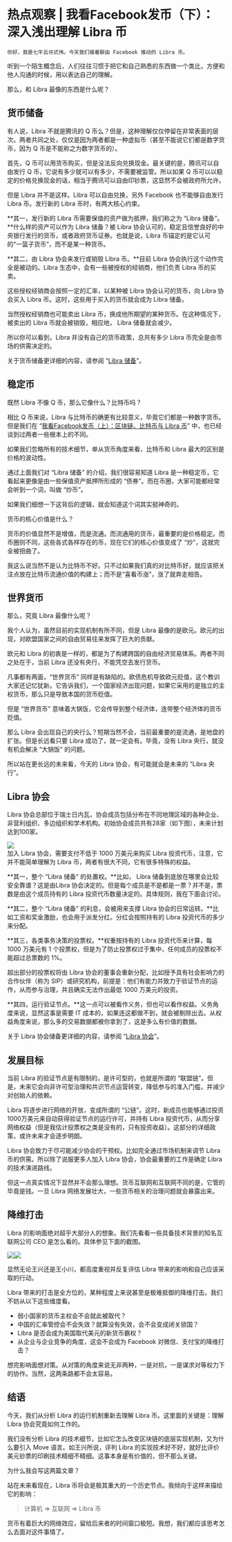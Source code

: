 # 热点观察 | 我看Facebook发币（下）：深入浅出理解 Libra 币

    你好，我是七牛云许式伟。今天我们接着聊由 Facebook 推动的 Libra 币。

听到一个陌生概念后，人们往往习惯于把它和自己熟悉的东西做一个类比，方便和他人沟通的时候，用以表达自己的理解。

那么，和 Libra 最像的东西是什么呢？

## 货币储备

有人说，Libra 不就是腾讯的 Q 币么？但是，这种理解仅仅停留在非常表面的层次。两者共同之处，仅仅是因为两者都是一种虚拟币（甚至不能说它们都是数字货币，因为 Q 币是不能称之为数字货币的）。

首先，Q 币可以用货币购买，但是没法反向兑换现金。最关键的是，腾讯可以自由发行 Q 币，它说有多少就可以有多少，不需要被监管。所以如果 Q 币可以以稳定的价格兑换现金的话，相当于腾讯可以自由印钞票，这显然不会被政府所允许。

但是 Libra 并不是这样。Libra 可以自由兑换，另外 Facebook 也不能够自由发行 Libra 币。发行新的 Libra 币时，有两大核心约束。

**其一，发行新的 Libra 币需要保值的资产做为抵押，我们称之为 “Libra 储备”。**什么样的资产可以作为 Libra 储备？被 Libra 协会认可的，稳定且信誉良好的中央银行发行的货币，或者政府货币证券。也就是说，Libra 币锚定的是它认可的“一篮子货币”，而不是某一种货币。

**其二，由 Libra 协会来发行或销毁 Libra 币。**目前 Libra 协会执行这个动作完全是被动的。Libra 生态中，会有一些被授权的经销商，他们负责 Libra 币的买卖。

这些授权经销商会按照一定的汇率，以某种被 Libra 协会认可的货币，向 Libra 协会买入 Libra 币。这时，这些用于买入的货币就会成为 Libra 储备。

当然授权经销商也可能卖出 Libra 币，换成他所期望的某种货币。在这种情况下，被卖出的 Libra 币就会被销毁，相应地， Libra 储备就会减少。

所以你可以看到，Libra 并没有自己的货币政策，总共有多少 Libra 币完全是由市场的供需决定的。

关于货币储备更详细的内容，请参阅 “[Libra 储备](https://libra.org/zh-CN/about-currency-reserve/#the_reserve)”。

## 稳定币

既然 Libra 不像 Q 币，那么它像什么？比特币吗？

相比 Q 币来说，Libra 与比特币的确更有比较意义，毕竟它们都是一种数字货币。但是我们在 “[我看Facebook发币（上）：区块链、比特币与 Libra 币](https://time.geekbang.org/column/article/102283)” 中，也已经谈到过两者一些根本上的不同。

如果我们忽略所有的技术细节，单从货币角度来看，比特币和 Libra 最大的区别是价格的波动性。

通过上面我们对 “Libra 储备” 的介绍，我们很容易知道 Libra 是一种稳定币，它看起来更像是由一些保值资产抵押所形成的 “债券”。而在币圈，大家可能都经常会听到一个词，叫做 “炒币”。

如果我们细想一下这背后的逻辑，就会知道这个词其实挺神奇的。

货币的核心价值是什么？

货币的价值显然不是增值，而是流通。而流通用的货币，最重要的是价格稳定。而币圈则不同，这些各式各样存在的币，现在它们的核心价值变成了 “炒”，这就完全被扭曲了。

我这么说当然不是认为比特币不好。只不过如果我们真的对比特币好，就应该把关注点放在比特币流通价值的构建上；而不是“喜看币涨”，涨了就奔走相告。

## 世界货币

那么，究竟 Libra 最像什么呢？

我个人认为，虽然目前的实现机制有所不同，但是 Libra 最像的是欧元。欧元的出现，对欧盟国家之间的自由贸易往来发挥了巨大的贡献。

欧元和 Libra 的初衷是一样的，都是为了构建跨国的自由经济贸易体系。两者不同之处在于，当前 Libra 还没有央行，不能凭空去发行货币。

凡事都有两面，“世界货币” 同样是有缺陷的。欧债危机导致欧元贬值，这个教训大家还记忆犹新。它告诉我们，一个国家经济出现问题，如果它采用的是独立的主权货币，那么只是导致本国的货币贬值。

但是 “世界货币” 意味着大锅饭，它会传导到整个经济体，连带整个经济体的货币贬值。

那么 Libra 会出现自己的央行么？短期当然不会，当前最重要的是流通，是地盘的扩张。但是长远看只要 Libra 成功了，就一定会有。毕竟，没有 Libra 央行，就没有机会解决 “大锅饭” 的问题。

所以站在更长远的未来看，今天的 Libra 协会，有可能就会是未来的 “Libra 央行”。

## Libra 协会

Libra 协会总部位于瑞士日内瓦，协会成员包括分布在不同地理区域的各种企业、非营利组织、多边组织和学术机构。初始协会成员共有28家（如下图），未来计划达到100家。

![](https://static001.geekbang.org/resource/image/f6/36/f609ac75b5fbff59d1cdef49990c6736.png)  
加入 Libra 协会，需要支付不低于 1000 万美元来购买 Libra 投资代币，注意，它并不能简单理解为 Libra 币，两者有很大不同，它有很多特殊的权益。

**其一，整个 “Libra 储备” 的处置权。**比如， Libra 储备到底放在哪里会比较安全靠谱？这是由Libra 协会决定的。但是每个成员是不是都是一票？并不是，票数是由这个成员持有的 Libra 投资代币数量决定的。具体规则，我在下面会讨论。

**其二，整个 “Libra 储备” 的利息，会被用来支撑 Libra 协会的日常运转。**比如工资和奖金激励，也会用于派发分红。分红会按照持有的 Libra 投资代币的多少来分配。

**其三，各类事务决策的投票权。**权重按持有的 Libra 投资代币来计算，每 1000 万美元有 1 个投票权，但是为了防止投票权过于集中，任何成员的投票权不能超过总票数的 1%。

超出部分的投票权将由 Libra 协会的董事会重新分配，比如授予具有社会影响力的合作伙伴（称为 SIP）或研究机构，前提是：他们有能力并致力于验证节点的运作，从而参与治理，并且确实无法作出最低 1000 万美元的投资。

**其四，运行验证节点。**这一点可以被看作义务，但也可以看作权益。义务角度来说，显然这事是需要 IT 成本的，如果连这都做不到，就会被剔除出去。从权益角度来说，那么多的交易数据都被你拿到了，这是多么有价值的数据。

关于 Libra 协会储备更详细的内容，请参阅 “[Libra 协会](https://libra.org/zh-CN/association-council-principles/#overview)”。

## 发展目标

当前 Libra 的验证节点是有限制的，是许可型的，也就是所谓的 “联盟链”。但是，未来它会向非许可型治理和共识节点运营转变，降低参与的准入门槛，并减少对创始人的依赖。

Libra 将逐步进行网络的开放，变成所谓的 “公链”。这时，新成员也能够通过投资 1000万美元来自动获得验证节点的运行许可，并持有 Libra 投资代币，从而分享网络权益（但是我估计投票权之类是没有的，只有投资收益）。这部分的详细政策，或许未来才会逐步明朗。

Libra 协会致力于尽可能减少协会的干预权。比如完全通过市场机制来调节 Libra 币的供需。所以除了说服更多人加入 Libra 协会，协会最重要的工作是确定 Libra 的技术演进路线。

但这一点真实情况下显然并不会那么理想。货币互联网和互联网不同的是，它管的毕竟是钱。一旦 Libra 网络发展壮大，一些货币相关的治理问题就会暴露出来。

## 降维打击

Libra 的影响面绝对超乎大部分人的想象。我们先看看一些具备技术背景的知名互联网公司 CEO 是怎么看的。具体参见下面的截图。

![](https://static001.geekbang.org/resource/image/78/aa/78b46d87ae9809f58ebe40fab3056faa.png)![](https://static001.geekbang.org/resource/image/ce/f4/ce25963fa9847dab74240a63c2967bf4.png)

显然无论王兴还是王小川，都高度重视并反复评估 Libra 带来的影响和自己应该采取的行动。

Libra 带来的打击是全方位的，某种程度上来说甚至是极难抵御的降维打击。我们不妨从以下这些维度看。

*   弱小国家的货币主权会不会就此被取代？
*   中国的汇率管控会不会失效？就算没有失效，会不会变成闭关锁国？
*   Libra 是否会成为美国取代美元的新货币霸权？
*   从企业与企业竞争的角度，这会不会成为 Facebook 对微信、支付宝的降维打击？

想完影响面想对策。从对策的角度来说无非两种，一是对抗，一是谋求对等权力下的协作。当然，这两条路都不会太容易。

## 结语

今天，我们从分析 Libra 的运行机制重新去理解 Libra 币。这里面的关键是：理解 Libra 协会究竟如何工作的。

我们没有分析 Libra 的技术细节，比如它怎么改变区块链的底层实现机制，又为什么要引入 Move 语言。如王兴所说，评判 Libra 的实现技术好不好，就好比评价美元钞票的印刷技术精细不精细。这事本身是有价值的，但不那么关键。

为什么我会写这两篇文章？

站在未来看现在，Libra 币将会是极其重大的一个历史节点。我倾向于这样来描绘它的影响：

> 计算机 => 互联网 => Libra 币

货币有着巨大的网络效应，留给后来者的时间窗口极短。我想，我们都应该思考怎么去面对这件事情了。
    